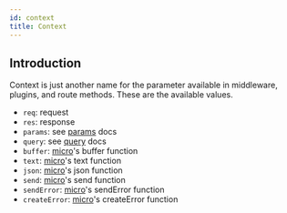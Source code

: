 ```yaml
---
id: context
title: Context
---
```


## Introduction

Context is just another name for the parameter available in middleware, plugins, and route methods. These are the available values.

- `req`: request
- `res`: response
- `params`: see [params](core/params.mdx) docs
- `query`: see [query](core/query.mdx) docs
- `buffer`: [micro](https://github.com/vercel/micro)'s buffer function
- `text`: [micro](https://github.com/vercel/micro)'s text function
- `json`: [micro](https://github.com/vercel/micro)'s json function
- `send`: [micro](https://github.com/vercel/micro)'s send function
- `sendError`: [micro](https://github.com/vercel/micro)'s sendError function
- `createError`: [micro](https://github.com/vercel/micro)'s createError function
